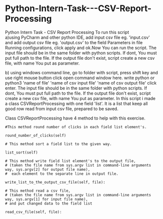 # Python-Intern-Task---CSV-Report-Processing
Python Intern Task - CSV Report Processing
To run this script  
a)using PyCharm and other python IDE, add input csv file eg. 'input.csv' and add output csv file eg. 'output.csv' to the field Parameters in file Running configurations, click apply and ok.Now You can run the script. The input file should be in the same folder with  python scripts. If dont, You must put full path to the file. If the output file don't exist, script create a new csv file, with name You put as parameter.

b) using windows command line, go to folder with script, press shift key and use right mouse button click open command window here. write python or python3 'name of file' 'name of csv input file' 'name of csv output file' click enter. The input file should be in the same folder with  python scripts. If dont, You must put full path to the file. If the output file don't exist, script create a new csv file, with name You put as parameter.
In this script i made a class CSVReportProcessing with one field 'list'. It is a list that keep all good row read from input csv file, prepared to be saved. 

Class CSVReportProcessing have 4 method to help with this exercise. 

    #This method round number of clicks in each field list element's.
    
    round_number_of_clicks(self)
    
    # This method sort a field list to the given way.
    
    list_sort(self)

    # This method write field list element's to the output file,
    # (taken the file name from sys.argv list in command-line arguments way, sys.argv[2] for output file name),
    #  each element to the separate line in output file.
    
    write_list_to_the_output_csv_file(self, file):

    # This method read a csv file,
    # (taken the file name from sys.argv list in command-line arguments way, sys.argv[1] for input file name),
    # and put changed data to the field list
    
    read_csv_file(self, file):
